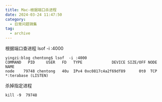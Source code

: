 ```yaml
---
title: Mac-根据端口杀进程
date: 2024-03-24 11:47:50
category:
  - 日常问题锦集
tag:
  - archive
---
```

根据端口查进程
 lsof  -i :4000

```
yingzi:blog chentong$ lsof  -i :4000
COMMAND   PID     USER   FD   TYPE             DEVICE SIZE/OFF NODE NAME
node    79748 chentong   40u  IPv4 0xc0817c4a2f69df89      0t0  TCP *:terabase (LISTEN)
```
杀掉指定进程
```
kill -9  79748
```

